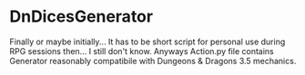 # DnDicesGenerator
Finally or maybe initially... It has to be short script for personal use during RPG sessions then... I still don't know. Anyways Action.py file contains Generator reasonably compatibile with Dungeons & Dragons 3.5 mechanics.
